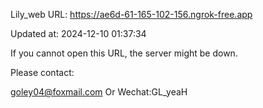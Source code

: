 Lily_web URL: https://ae6d-61-165-102-156.ngrok-free.app

Updated at: 2024-12-10 01:37:34

If you cannot open this URL, the server might be down.

Please contact: 

goley04@foxmail.com Or Wechat:GL_yeaH